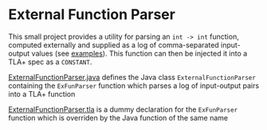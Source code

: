 # External Function Parser

This small project provides a utility for parsing an `int -> int` function, computed externally and supplied as a log of comma-separated input-output values (see [examples](./examples)). This function can then be injected it into a TLA+ spec as a `CONSTANT`.

[ExternalFunctionParser.java](ExternalFunctionParser.java) defines the Java class `ExternalFunctionParser` containing the `ExFunParser` function which parses a log of input-output pairs into a TLA+ function

[ExternalFunctionParser.tla](ExternalFunctionParser.tla) is a dummy declaration for the `ExFunParser` function which is overriden by the Java function of the same name
